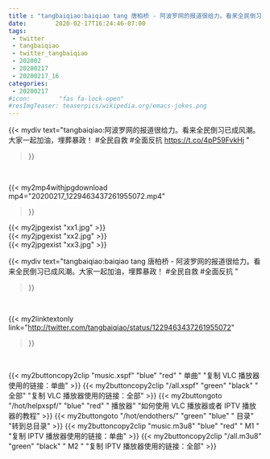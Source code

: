 ```yaml
---
title : "tangbaiqiao:baiqiao tang 唐柏桥 - 阿波罗网的报道很给力。看来全民倒习已成风潮。大家一起加油，埋葬暴政！ #全民自救 #全面反抗 "
date:        2020-02-17T16:24:46-07:00
tags:
 - twitter
 - tangbaiqiao
 - twitter_tangbaiqiao
 - 202002
 - 20200217
 - 20200217_16
categories:
 - 20200217
#icon:        "fas fa-lock-open"
#resImgTeaser: teaserpics/wikipedia.org/emacs-jokes.png
---
```


{{< mydiv text="tangbaiqiao:阿波罗网的报道很给力。看来全民倒习已成风潮。大家一起加油，埋葬暴政！ #全民自救 #全面反抗  https://t.co/4pP59FvkHj "
>}}
<br>


{{< my2mp4withjpgdownload mp4="20200217_1229463437261955072.mp4"
>}}

{{< my2jpgexist "xx1.jpg" >}}<br>
{{< my2jpgexist "xx2.jpg" >}}<br>
{{< my2jpgexist "xx3.jpg" >}}<br>



{{< mydiv text="tangbaiqiao:baiqiao tang 唐柏桥 - 阿波罗网的报道很给力。看来全民倒习已成风潮。大家一起加油，埋葬暴政！ #全民自救 #全面反抗 "
>}}
<br>

{{< my2linktextonly link="http://twitter.com/tangbaiqiao/status/1229463437261955072"
>}}


<br>

{{< my2buttoncopy2clip "music.xspf"        "blue"   "red"    " 单曲"  "复制 VLC 播放器使用的链接：单曲" >}} {{< my2buttoncopy2clip "/all.xspf"         "green"  "black"  " 全部"  "复制 VLC 播放器使用的链接：全部" >}} {{< my2buttongoto      "/hot/helpxspf/"    "blue"   "red"    " 播放器" "如何使用 VLC 播放器或者 IPTV 播放器的教程" >}} {{< my2buttongoto      "/hot/endothers/"   "green"  "blue"   " 目录"   "转到总目录" >}} {{< my2buttoncopy2clip "music.m3u8"        "blue"   "red"    " M1 "    "复制 IPTV 播放器使用的链接：单曲" >}} {{< my2buttoncopy2clip "/all.m3u8"         "green"  "black"  " M2 "    "复制 IPTV 播放器使用的链接：全部" >}} 
